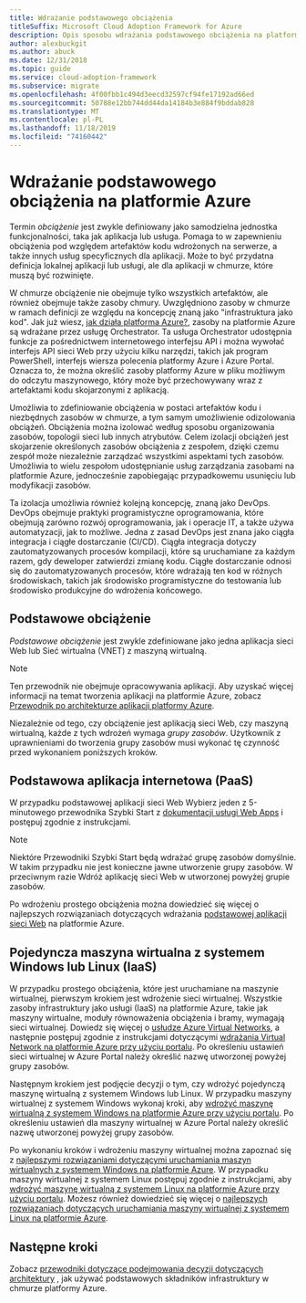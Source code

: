 ```yaml
---
title: Wdrażanie podstawowego obciążenia
titleSuffix: Microsoft Cloud Adoption Framework for Azure
description: Opis sposobu wdrażania podstawowego obciążenia na platformie Azure
author: alexbuckgit
ms.author: abuck
ms.date: 12/31/2018
ms.topic: guide
ms.service: cloud-adoption-framework
ms.subservice: migrate
ms.openlocfilehash: 4f00fbb1c494d3eecd32597cf94fe17192ad66ed
ms.sourcegitcommit: 50788e12bb744dd44da14184b3e884f9bddab828
ms.translationtype: MT
ms.contentlocale: pl-PL
ms.lasthandoff: 11/18/2019
ms.locfileid: "74160442"
---
```

# <a name="deploy-a-basic-workload-in-azure"></a>Wdrażanie podstawowego obciążenia na platformie Azure

Termin *obciążenie* jest zwykle definiowany jako samodzielna jednostka funkcjonalności, taka jak aplikacja lub usługa. Pomaga to w zapewnieniu obciążenia pod względem artefaktów kodu wdrożonych na serwerze, a także innych usług specyficznych dla aplikacji. Może to być przydatna definicja lokalnej aplikacji lub usługi, ale dla aplikacji w chmurze, które muszą być rozwinięte.

W chmurze obciążenie nie obejmuje tylko wszystkich artefaktów, ale również obejmuje także zasoby chmury. Uwzględniono zasoby w chmurze w ramach definicji ze względu na koncepcję znaną jako "infrastruktura jako kod". Jak już wiesz, [jak działa platforma Azure?](../../getting-started/what-is-azure.md), zasoby na platformie Azure są wdrażane przez usługę Orchestrator. Ta usługa Orchestrator udostępnia funkcje za pośrednictwem internetowego interfejsu API i można wywołać interfejs API sieci Web przy użyciu kilku narzędzi, takich jak program PowerShell, interfejs wiersza polecenia platformy Azure i Azure Portal. Oznacza to, że można określić zasoby platformy Azure w pliku możliwym do odczytu maszynowego, który może być przechowywany wraz z artefaktami kodu skojarzonymi z aplikacją.

Umożliwia to zdefiniowanie obciążenia w postaci artefaktów kodu i niezbędnych zasobów w chmurze, a tym samym umożliwienie odizolowania obciążeń. Obciążenia można izolować według sposobu organizowania zasobów, topologii sieci lub innych atrybutów. Celem izolacji obciążeń jest skojarzenie określonych zasobów obciążenia z zespołem, dzięki czemu zespół może niezależnie zarządzać wszystkimi aspektami tych zasobów. Umożliwia to wielu zespołom udostępnianie usług zarządzania zasobami na platformie Azure, jednocześnie zapobiegając przypadkowemu usunięciu lub modyfikacji zasobów.

Ta izolacja umożliwia również kolejną koncepcję, znaną jako DevOps. DevOps obejmuje praktyki programistyczne oprogramowania, które obejmują zarówno rozwój oprogramowania, jak i operacje IT, a także używa automatyzacji, jak to możliwe. Jedna z zasad DevOps jest znana jako ciągła integracja i ciągłe dostarczanie (CI/CD). Ciągła integracja dotyczy zautomatyzowanych procesów kompilacji, które są uruchamiane za każdym razem, gdy deweloper zatwierdzi zmianę kodu. Ciągłe dostarczanie odnosi się do zautomatyzowanych procesów, które wdrażają ten kod w różnych środowiskach, takich jak środowisko programistyczne do testowania lub środowisko produkcyjne do wdrożenia końcowego.

## <a name="basic-workload"></a>Podstawowe obciążenie

*Podstawowe obciążenie* jest zwykle zdefiniowane jako jedna aplikacja sieci Web lub Sieć wirtualna (VNET) z maszyną wirtualną.

> [!NOTE]
> Ten przewodnik nie obejmuje opracowywania aplikacji. Aby uzyskać więcej informacji na temat tworzenia aplikacji na platformie Azure, zobacz [Przewodnik po architekturze aplikacji platformy Azure](https://docs.microsoft.com/azure/architecture/guide).

Niezależnie od tego, czy obciążenie jest aplikacją sieci Web, czy maszyną wirtualną, każde z tych wdrożeń wymaga *grupy zasobów*. Użytkownik z uprawnieniami do tworzenia grupy zasobów musi wykonać tę czynność przed wykonaniem poniższych kroków.

## <a name="basic-web-application-paas"></a>Podstawowa aplikacja internetowa (PaaS)

W przypadku podstawowej aplikacji sieci Web Wybierz jeden z 5-minutowego przewodnika Szybki Start z [dokumentacji usługi Web Apps](https://docs.microsoft.com/azure/app-service) i postępuj zgodnie z instrukcjami.

> [!NOTE]
> Niektóre Przewodniki Szybki Start będą wdrażać grupę zasobów domyślnie. W takim przypadku nie jest konieczne jawne utworzenie grupy zasobów. W przeciwnym razie Wdróż aplikację sieci Web w utworzonej powyżej grupie zasobów.

Po wdrożeniu prostego obciążenia można dowiedzieć się więcej o najlepszych rozwiązaniach dotyczących wdrażania [podstawowej aplikacji sieci Web](https://docs.microsoft.com/azure/architecture/reference-architectures/app-service-web-app/basic-web-app) na platformie Azure.

## <a name="single-windows-or-linux-vm-iaas"></a>Pojedyncza maszyna wirtualna z systemem Windows lub Linux (IaaS)

W przypadku prostego obciążenia, które jest uruchamiane na maszynie wirtualnej, pierwszym krokiem jest wdrożenie sieci wirtualnej. Wszystkie zasoby infrastruktury jako usługi (IaaS) na platformie Azure, takie jak maszyny wirtualne, moduły równoważenia obciążenia i bramy, wymagają sieci wirtualnej. Dowiedz się więcej o [usłudze Azure Virtual Networks](https://docs.microsoft.com/azure/virtual-network/virtual-networks-overview), a następnie postępuj zgodnie z instrukcjami dotyczącymi [wdrażania Virtual Network na platformie Azure przy użyciu portalu](https://docs.microsoft.com/azure/virtual-network/quick-create-portal). Po określeniu ustawień sieci wirtualnej w Azure Portal należy określić nazwę utworzonej powyżej grupy zasobów.

Następnym krokiem jest podjęcie decyzji o tym, czy wdrożyć pojedynczą maszynę wirtualną z systemem Windows lub Linux. W przypadku maszyny wirtualnej z systemem Windows wykonaj kroki, aby [wdrożyć maszynę wirtualną z systemem Windows na platformie Azure przy użyciu portalu](https://docs.microsoft.com/azure/virtual-machines/windows/quick-create-portal). Po określeniu ustawień dla maszyny wirtualnej w Azure Portal należy określić nazwę utworzonej powyżej grupy zasobów.

Po wykonaniu kroków i wdrożeniu maszyny wirtualnej można zapoznać się z [najlepszymi rozwiązaniami dotyczącymi uruchamiania maszyn wirtualnych z systemem Windows na platformie Azure](https://docs.microsoft.com/azure/architecture/reference-architectures/virtual-machines-windows/single-vm). W przypadku maszyny wirtualnej z systemem Linux postępuj zgodnie z instrukcjami, aby [wdrożyć maszynę wirtualną z systemem Linux na platformie Azure przy użyciu portalu](https://docs.microsoft.com/azure/virtual-machines/linux/quick-create-portal). Możesz również dowiedzieć się więcej o [najlepszych rozwiązaniach dotyczących uruchamiania maszyny wirtualnej z systemem Linux na platformie Azure](https://docs.microsoft.com/azure/architecture/reference-architectures/virtual-machines-linux/single-vm).

## <a name="next-steps"></a>Następne kroki

Zobacz [przewodniki dotyczące podejmowania decyzji dotyczących architektury](../../decision-guides/index.md) , jak używać podstawowych składników infrastruktury w chmurze platformy Azure.
